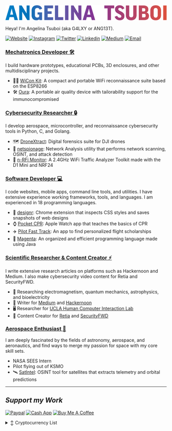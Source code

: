 <img src="https://github.com/ANG13T/ANG13T/blob/master/images/Headline.png" width="600">


Heya! I'm Angelina Tsuboi (aka G4LXY or ANG13T).

 [![Website](https://img.shields.io/badge/Website-3776AB?style=for-the-badge)](https://angelinatsuboi.com)
 [![Instagram](https://img.shields.io/badge/Instagram-E4405F?style=for-the-badge&logo=instagram&logoColor=white)](https://www.instagram.com/angelina_tsuboi)
 [![Twitter](https://img.shields.io/badge/Twitter-1DA1F2?style=for-the-badge&logo=twitter&logoColor=white)](https://twitter.com/AngelinaTsuboi)
 [![Linkedin](https://img.shields.io/badge/LinkedIn-0077B5?style=for-the-badge&logo=linkedin&logoColor=white)](https://www.linkedin.com/in/angelina-tsuboi-322028211/)
[![Medium](https://img.shields.io/badge/Medium-12100E?style=for-the-badge&logo=medium&logoColor=white)](https://medium.com/@angelinatsuboi)
 [![Email](https://img.shields.io/badge/Email-8B89CC?style=for-the-badge&logo=protonmail&logoColor=white)](mailto:angelinatsuboi@proton.me)
 
<h3><b><u>Mechatronics Developer 🛠</u></b></h3>

I build hardware prototypes, educational PCBs, 3D enclosures, and other multidisciplinary projects.

- 🕵️‍♀️ [WiCon Kit](https://github.com/ANG13T/ESP8266-WiCon-Kit): A compact and portable WiFi reconnaissance suite based on the ESP8266
- 🛠  [Oura](https://github.com/ANG13T/IAQ_Device_Dev_Log): A portable air quality device with tailorability support for the immunocompromised

<h3><b><u>Cybersecurity Researcher 🔒</u></b></h3>

I develop aerospace, microcontroller, and reconnaissance cybersecurity tools in Python, C, and Golang. 
- 🗺  [DroneXtract](https://github.com/ANG13T/DroneXtract): Digital forensics suite for DJI drones 
- 🔎  [netspionage](https://github.com/ANG13T/netspionage): Network Analysis utility that performs network scanning, OSINT, and attack detection
- 📡  [n-RFi Monitor](https://github.com/ANG13T/nRFi-Monitor): A 2.4GHz WiFi Traffic Analyzer Toolkit made with the D1 Mini and NRF24

<h3><b><u>Software Developer 💻</u></b></h3>

I code websites, mobile apps, command line tools, and utilities. I have extensive experience working frameworks, tools, and languages. I am experienced in 18 programming languages. 

- 🎨  [designr](https://github.com/ANG13T/designr): Chrome extension that inspects CSS styles and saves snapshots of web designs
- ⌚️ [Pocket CPR](https://github.com/ANG13T/Pocket_CPR): Apple Watch app that teaches the basics of CPR
- ✈️  [Pilot Fast Track](https://pilotfasttrack.com/): An app to find personalized flight scholarships
- 👾 [Magenta](https://github.com/ANG13T/Magenta): An organized and efficient programming language made using Java

<h3><b><u>Scientific Researcher & Content Creator ⚡️</u></b></h3>

I write extensive research articles on platforms such as Hackernoon and Medium. I also make cybersecurity video content for Retia and SecurityFWD.

- 💫 Researching electromagnetism, quantum mechanics, astrophysics, and bioelectricity
- 📝  Writer for [Medium](https://medium.com/@angelinatsuboi) and [Hackernoon](https://hackernoon.com/u/angelinatsuboi)
- 🖥  Researcher for [UCLA Human Computer Interaction Lab](https://hci.ucla.edu/)
- 🎥  Content Creator for [Retia](https://www.youtube.com/watch?v=8KE9WTDIas8) and [SecurityFWD](https://www.youtube.com/watch?v=8KE9WTDIas8)

<h3><b><u>Aerospace Enthusiast 🚀</u></b></h3>

I am deeply fascinated by the fields of astronomy, aerospace, and aeronautics, and find ways to merge my passion for space with my core skill sets. 

- NASA SEES Intern
- Pilot flying out of KSMO
- 🛰 [SatIntel](https://github.com/ANG13T/SatIntel): OSINT tool for satellites that extracts telemetry and orbital predictions

---
## *Support my Work*
[![Paypal](https://img.shields.io/badge/PayPal-00457C?style=for-the-badge&logo=paypal&logoColor=white)](https://www.paypal.com/paypalme/angelinatsuboi)
[![Cash App](https://img.shields.io/badge/CashApp-01D21C?style=for-the-badge&logo=cashapp&logoColor=white)](https://cash.app/$G4LXY)
 [![Buy Me A Coffee](https://img.shields.io/badge/BuyMeACoffee-FFDD00?style=for-the-badge)](https://www.buymeacoffee.com/angelinatsuboi)
<details>

  <summary>↕️ <bold>Cryptocurrency List</bold></summary>
 
 <br />

| Currency          | Wallet Address                                                                                               |
|-------------------|--------------------------------------------------------------------------------------------------------------|
| Bitcoin (BTC)     | bc1qd7aje4almpz2aj9ckgjpql79n6furusxw9vwyc                                                                   |
| Ethereum (ETH)    | 0xB233154f705D4b6C87ae7eC14e10e47e6584EC09                                                                   |
| Monero (XMR)      | 41xvuz7VNfrWVzUKyYEvDE61nDBs2Tj4T13rKeFbiJtXLdbrbmrMUZWH92pYTc5S1t83otHELKm14i8v1SRUmVe2LHLHuU5              |
| BNB               | bnb1tnt6qvju5e745qwtg0rpdpw5e8gjmjxc28j8d2                                                                   |
| Satoshi (SAT)     | lnurl1dp68gurn8ghj7ampd3kx2ar0veekzar0wd5xjtnrdakj7tnhv4kxctttdehhwm30d3h82unvwqhkxctvd45kuemrwfhhqven3tmzv9 |
| Nano (XNO)        | nano_31t1r4guf1rdkykoa6d71ecxwn9zgqqfi19565erq9x56fou4acxqk1inw7d                                            |
| Tether USD (USDT) | 0xB233154f705D4b6C87ae7eC14e10e47e6584EC09                                                                   |
| Solana (SOL)      | 4LVYBNiSfDUbDafvhX8crKBxcw1psJjVxawvevL5V496                                                                 |

</details>
